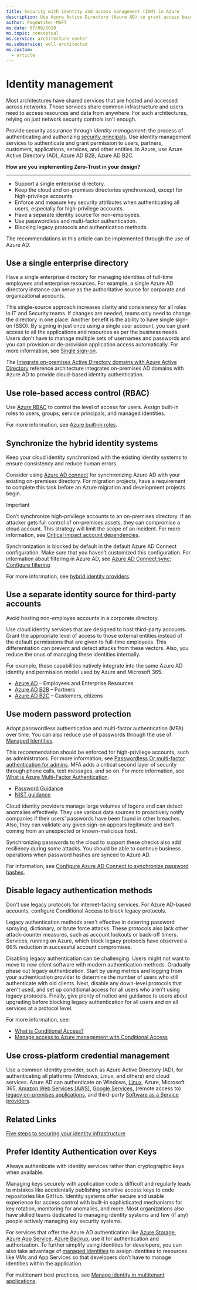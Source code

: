 ```yaml
---
title: Security with identity and access management (IAM) in Azure
description: Use Azure Active Directory (Azure AD) to grant access based on identity authentication and authorization.
author: PageWriter-MSFT
ms.date: 07/09/2019
ms.topic: conceptual
ms.service: architecture-center
ms.subservice: well-architected
ms.custom:
  - article
---
```


# Identity management

Most architectures have shared services that are hosted and accessed across networks. Those services share common infrastructure and users need to access resources and data from anywhere. For such architectures, relying on just network security controls isn't enough. 

Provide security assurance through _identity management_: the process of authenticating and authorizing [security principals](/windows/security/identity-protection/access-control/security-principals). Use identity management services to authenticate and grant permission to users, partners, customers, applications, services, and other entities. In Azure, use Azure Active Directory (AD), Azure AD B2B, Azure AD B2C.

**How are you implementing Zero-Trust in your design?**
*** 

- Support a single enterprise directory.
- Keep the cloud and on-premises directories synchronized, except for high-privilege accounts.
- Enforce and measure key security attributes when authenticating all users, especially for high-privilege accounts.
- Have a separate identity source for non-employees.
- Use passwordless and multi-factor authentication.
- Blocking legacy protocols and authentication methods.

The recommendations in this article can be implemented through the use of Azure AD. 

## Use a single enterprise directory

Have a single enterprise directory for managing identities of full-time employees and enterprise resources. For example, a single Azure AD directory instance can serve as the authoritative source for corporate and organizational accounts.

This single-source approach increases clarity and consistency for all roles in IT and Security teams. If changes are needed, teams only need to change the directory in one place. Another benefit is the ability to have single sign-on (SSO). By signing in just once using a single user account, you can grant access to all the applications and resources as per the business needs. Users don't have to manage multiple sets of usernames and passwords and you can provision or de-provision application access automatically. For more information, see [Single sign-on](https://azure.microsoft.com/documentation/videos/overview-of-single-sign-on/). 

The [Integrate on-premises Active Directory domains with Azure Active Directory](../../reference-architectures/identity/azure-ad.md) reference architecture integrates on-premises AD domains with Azure AD to provide cloud-based identity authentication.

## Use role-based access control (RBAC)
Use [Azure RBAC](/azure/role-based-access-control/overview) to control the level of access for users. Assign built-in roles to users, groups, service principals, and managed identities.

For more information, see [Azure built-in roles](/azure/role-based-access-control/built-in-roles).

## Synchronize the hybrid identity systems

Keep your cloud identity synchronized with the existing identity systems to ensure consistency and reduce human errors. 

Consider using [Azure AD connect](/azure/active-directory/connect/active-directory-aadconnect) for synchronizing Azure AD with your existing on-premises directory. For migration projects, have a requirement to complete this task before an Azure migration and development projects begin.

> [!IMPORTANT]
> Don’t synchronize high-privilege accounts to an on-premises directory. If an attacker gets full control of on-premises assets, they can compromise a cloud account.  This strategy will limit the scope of an incident. For more information, see [Critical impact account dependencies](./critical-impact-accounts.md#critical-impact-admin-dependencies--accountworkstation).
>
>
> Synchronization is blocked by default in the default Azure AD Connect configuration. Make sure that you haven’t customized this configuration. For information about filtering in Azure AD, see [Azure AD Connect sync: Configure filtering](/azure/active-directory/hybrid/how-to-connect-sync-configure-filtering)

For more information, see [hybrid identity providers](/azure/active-directory/hybrid/whatis-hybrid-identity).

## Use a separate identity source for third-party accounts

Avoid hosting non-employee accounts in a corporate directory. 

Use cloud identity services that are designed to host third-party accounts. Grant the appropriate level of access to those external entities instead of the default permissions that are given to full-time employees. This differentiation can prevent and detect attacks from these vectors. Also, you reduce the onus of managing these identities internally.

For example, these capabilities natively integrate into the same Azure AD identity and permission model used by Azure and Microsoft 365.

- [Azure AD](/azure/active-directory/) – Employees and Enterprise Resources
- [Azure AD B2B](/azure/active-directory/b2b/) – Partners
- [Azure AD B2C](/azure/active-directory-b2c/) – Customers, citizens

## Use modern password protection

Adopt passwordless authentication and multi-factor authentication (MFA) over time. You can also reduce use of passwords through the use of [Managed Identities](/azure/active-directory/managed-identities-azure-resources/overview).

This recommendation should be enforced for high-privilege accounts, such as administrators. For more information, see [Passwordless Or multi-factor authentication for admins](./critical-impact-accounts.md#passwordless-or-multi-factor-authentication-for-admins). MFA adds a critical second layer of security through phone calls, text messages, and so on. For more information, see [What is Azure Multi-Factor Authentication](/azure/security/fundamentals/identity-management-overview#multi-factor-authentication).

- [Password Guidance](https://www.microsoft.com/research/publication/password-guidance/)
- [NIST guidance](https://pages.nist.gov/800-63-3/sp800-63b.html)

Cloud identity providers manage large volumes of logons and can detect anomalies effectively. They use various data sources to proactively notify companies if their users’ passwords have been found in other breaches. Also, they can validate any given sign-on appears legitimate and isn't coming from an unexpected or known-malicious host.

Synchronizing passwords to the cloud to support these checks also add resiliency during some attacks. You should be able to continue business operations when password hashes are synced to Azure AD. 

For information, see [Configure Azure AD Connect to synchronize password hashes](/azure/active-directory/connect/active-directory-aadconnectsync-implement-password-hash-synchronization).


## Disable legacy authentication methods

Don't use legacy protocols for internet-facing services. For Azure AD-based accounts, configure Conditional Access to block legacy protocols.

Legacy authentication methods aren't effective in deterring password spraying, dictionary, or brute force attacks. These protocols also lack other attack-counter measures, such as account lockouts or back-off timers. Services, running on Azure, which block legacy protocols have observed a 66% reduction in successful account compromises. 

Disabling legacy authentication can be challenging. Users might not want to move to new client software with modern authentication methods. Gradually phase out legacy authentication. Start by using metrics and logging from your authentication provider to determine the number of users who still authenticate with old clients. Next, disable any down-level protocols that aren't used, and set up conditional access for all users who aren’t using legacy protocols. Finally, give plenty of notice and guidance to users about upgrading before blocking legacy authentication for all users and on all services at a protocol level.

For more information, see:
- [What is Conditional Access?](/azure/active-directory/conditional-access/overview)
- [Manage access to Azure management with Conditional Access](/azure/role-based-access-control/conditional-access-azure-management)


## Use cross-platform credential management

Use a common identity provider, such as Azure Active Directory (AD), for authenticating all platforms (Windows, Linux, and others) and cloud services. Azure AD can authenticate on Windows, [Linux](/azure/virtual-machines/linux/login-using-aad), Azure, Microsoft 365, [Amazon Web Services (AWS)](/azure/active-directory/saas-apps/amazon-web-service-tutorial), [Google Services](/azure/active-directory/saas-apps/google-apps-tutorial), (remote access to) [legacy on-premises applications](/azure/active-directory/manage-apps/application-proxy), and third-party [Software as a Service providers](/azure/active-directory/saas-apps/tutorial-list).

## Related Links
[Five steps to securing your identity infrastructure](/azure/security/fundamentals/steps-secure-identity)

## Prefer Identity Authentication over Keys

Always authenticate with identity services rather than cryptographic keys when available.

Managing keys securely with application code is difficult and regularly leads to mistakes like accidentally publishing sensitive access keys to code repositories like GitHub. Identity systems offer secure and usable experience for access control with built-in sophisticated mechanisms for key rotation, monitoring for anomalies, and more. Most organizations also have skilled teams dedicated to managing identity systems and few (if any) people actively managing key security systems.

For services that offer the Azure AD authentication like [Azure Storage](/azure/storage/common/storage-security-attributes), [Azure App Service](/azure/app-service/app-service-security-attributes), [Azure Backup](/azure/backup/backup-security-attributes), use it for authentication and authorization. To further simplify using identities for developers, you can also take advantage of [managed identities](/azure/active-directory/managed-identities-azure-resources/) to assign identities to resources like VMs and App Services so that developers don’t have to manage identities within the application.

For multitenant best practices, see [Manage identity in multitenant applications](../../multitenant-identity/index.md).
